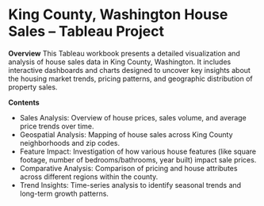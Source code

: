 # King County, Washington House Sales – Tableau Project
**Overview**
This Tableau workbook presents a detailed visualization and analysis of house sales data in King County, Washington. It includes interactive dashboards and charts designed to uncover key insights about the housing market trends, pricing patterns, and geographic distribution of property sales.

**Contents**
- Sales Analysis: Overview of house prices, sales volume, and average price trends over time.
- Geospatial Analysis: Mapping of house sales across King County neighborhoods and zip codes.
- Feature Impact: Investigation of how various house features (like square footage, number of bedrooms/bathrooms, year built) impact sale 
  prices.
- Comparative Analysis: Comparison of pricing and house attributes across different regions within the county.
- Trend Insights: Time-series analysis to identify seasonal trends and long-term growth patterns.
